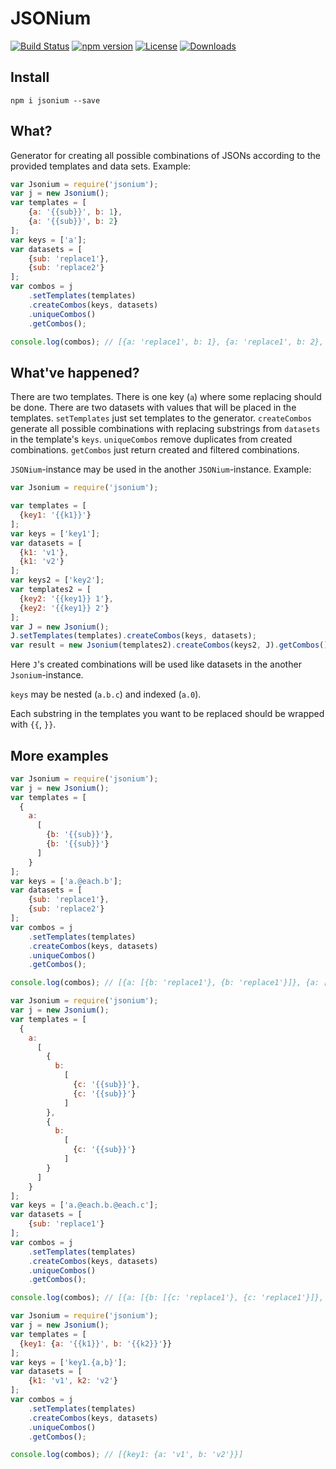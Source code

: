 # JSONium

[![Build Status](https://travis-ci.org/onechiporenko/jsonium.svg)](https://travis-ci.org/onechiporenko/jsonium)
[![npm version](https://badge.fury.io/js/jsonium.png)](http://badge.fury.io/js/jsonium)
[![License](http://img.shields.io/:license-mit-blue.svg)](http://doge.mit-license.org)
[![Downloads](http://img.shields.io/npm/dm/jsonium.svg)](https://www.npmjs.com/package/jsonium)

## Install

```
npm i jsonium --save
```

## What?

Generator for creating all possible combinations of JSONs according to the provided templates and data sets.
Example:

```javascript
var Jsonium = require('jsonium');
var j = new Jsonium();
var templates = [
    {a: '{{sub}}', b: 1},
    {a: '{{sub}}', b: 2}
];
var keys = ['a'];
var datasets = [
    {sub: 'replace1'},
    {sub: 'replace2'}
];
var combos = j
    .setTemplates(templates)
    .createCombos(keys, datasets)
    .uniqueCombos()
    .getCombos();

console.log(combos); // [{a: 'replace1', b: 1}, {a: 'replace1', b: 2}, {a: 'replace2', b: 1}, {a: 'replace2', b: 2}]
```

## What've happened?

There are two templates. There is one key (`a`) where some replacing should be done. There are two datasets with values that will be placed in the templates. `setTemplates` just set templates to the generator. `createCombos` generate all possible combinations with replacing substrings from `datasets` in the template's `keys`. `uniqueCombos` remove duplicates from created combinations. `getCombos` just return created and filtered combinations.

`JSONium`-instance may be used in the another `JSONium`-instance. Example:

```javascript
var Jsonium = require('jsonium');

var templates = [
  {key1: '{{k1}}'}
];
var keys = ['key1'];
var datasets = [
  {k1: 'v1'},
  {k1: 'v2'}
];
var keys2 = ['key2'];
var templates2 = [
  {key2: '{{key1}} 1'},
  {key2: '{{key1}} 2'}
];
var J = new Jsonium();
J.setTemplates(templates).createCombos(keys, datasets);
var result = new Jsonium(templates2).createCombos(keys2, J).getCombos();
```

Here `J`'s created combinations will be used like datasets in the another `Jsonium`-instance.

`keys` may be nested (`a.b.c`) and indexed (`a.0`).

Each substring in the templates you want to be replaced should be wrapped with `{{`, `}}`.

## More examples

```javascript
var Jsonium = require('jsonium');
var j = new Jsonium();
var templates = [
  {
    a: 
      [
        {b: '{{sub}}'},
        {b: '{{sub}}'}
      ]
    }
];
var keys = ['a.@each.b'];
var datasets = [
    {sub: 'replace1'},
    {sub: 'replace2'}
];
var combos = j
    .setTemplates(templates)
    .createCombos(keys, datasets)
    .uniqueCombos()
    .getCombos();

console.log(combos); // [{a: [{b: 'replace1'}, {b: 'replace1'}]}, {a: [{b: 'replace2'}, {b: 'replace2'}]}]
```

```javascript
var Jsonium = require('jsonium');
var j = new Jsonium();
var templates = [
  {
    a: 
      [
        {
          b: 
            [
              {c: '{{sub}}'},
              {c: '{{sub}}'}
            ] 
        },
        {
          b: 
            [
              {c: '{{sub}}'}
            ] 
        }
      ]
    }
];
var keys = ['a.@each.b.@each.c'];
var datasets = [
    {sub: 'replace1'}
];
var combos = j
    .setTemplates(templates)
    .createCombos(keys, datasets)
    .uniqueCombos()
    .getCombos();

console.log(combos); // [{a: [{b: [{c: 'replace1'}, {c: 'replace1'}]}, {b: [{c: 'replace1'}]}]}]
```

```javascript
var Jsonium = require('jsonium');
var j = new Jsonium();
var templates = [
  {key1: {a: '{{k1}}', b: '{{k2}}'}}
];
var keys = ['key1.{a,b}'];
var datasets = [
    {k1: 'v1', k2: 'v2'}
];
var combos = j
    .setTemplates(templates)
    .createCombos(keys, datasets)
    .uniqueCombos()
    .getCombos();

console.log(combos); // [{key1: {a: 'v1', b: 'v2'}}]
```